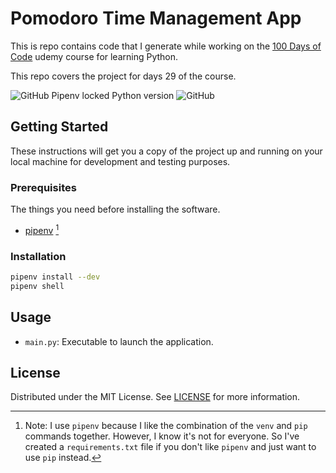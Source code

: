 # Pomodoro Time Management App

This is repo contains code that I generate while working on the [100 Days of Code](https://www.udemy.com/course/100-days-of-code/) udemy course for learning Python.

This repo covers the project for days 29 of the course.

![GitHub Pipenv locked Python version](https://img.shields.io/github/pipenv/locked/python-version/darkstar-holdings-edu/python_password_manager)
![GitHub](https://img.shields.io/github/license/darkstar-holdings-edu/python_password_manager)

## Getting Started

These instructions will get you a copy of the project up and running on your local machine for development and testing purposes.

### Prerequisites

The things you need before installing the software.

- [pipenv](https://pipenv.pypa.io/en/latest/index.html) [^1]

[^1]: Note: I use `pipenv` because I like the combination of the `venv` and `pip` commands together. However, I know it's not for everyone. So I've created a `requirements.txt` file if you don't like `pipenv` and just want to use `pip` instead.

### Installation

```sh
pipenv install --dev
pipenv shell
```

## Usage

- `main.py`: Executable to launch the application.

## License

Distributed under the MIT License. See [LICENSE](https://github.com/darkstar-holdings-edu/python_password_manager/blob/master/LICENSE) for more information.
